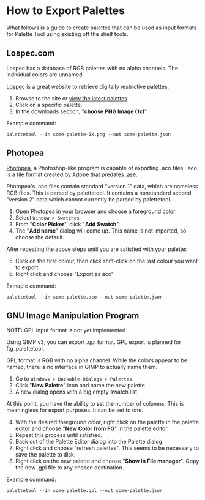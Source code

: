 # How to Export Palettes #

What follows is a guide to create palettes that can be used as input formats for Palette Tool using existing off the shelf tools.

## Lospec.com ##

Lospec has a database of RGB palettes with no alpha channels.  The individual colors are unnamed.

[Lospec](https://lospec.com/) is a great website to retrieve digitally restrictive palettes.  

 1. Browse to the site or [view the latest palettes](https://lospec.com/palette-list).
 2. Click on a specific palette.
 3. In the downloads section, "**choose PNG Image (1x)**"
 
Example command: 
 
    palettetool --in some-palette-1x.png --out some-palette.json 

## Photopea ##

[Photopea](https://www.photopea.com/), a Photoshop-like program is capable of exporting .aco files.  .aco is a file format created by Adobe that predates .ase.

Photopea's .aco files contain standard "version 1" data, which are nameless RGB files.  This is parsed by palettetool.  It contains a nonstandard second "version 2" data which cannot currently be parsed by palettetool.

 1. Open Photopea in your browser and choose a foreground color
 2. Select `Window > Swatches`
 3. From "**Color Picker**", click "**Add Swatch**".
 4. The "**Add name**" dialog will come up.  This name is not imported, so choose the default.

After repeating the above steps until you are satisfied with your palette:

 5. Click on the first colour, then click shift-click on the last colour you want to export.
 6. Right click and choose "Export as aco"
 
Exmaple command:

    palettetool --in some-palette.aco --out some-palette.json

## GNU Image Manipulation Program ##

NOTE: GPL input format is not yet implemented

Using GIMP v3, you can export .gpl format.  GPL export is planned for ftg_palettetool.

GPL format is RGB with no alpha channel.  While the colors appear to be named, there is no interface in GIMP to actually name them.

 1. Go to `Windows > Dockable Dialogs > Palettes`
 2. Click "**New Palette**" icon and name the new palette
 3. A new dialog opens with a big empty swatch list

At this point, you have the ability to set the number of columns.  This is meaningless for export purposes.  It can be set to one.

 4. With the desired foreground color, right click on the palette in the palette editor and choose  "**New Color from FG**" in the palette editor.
 5. Repeat this process until satisfied.
 6. Back out of the Palette Editor dialog into the Palette dialog.
 7. Right click and choose "refresh palettes". This seems to be necessary to save the palette to disk.
 8. Right click on the new palette and choose "**Show in File manager**".  Copy the new .gpl file to any chosen destination.
 
Example command:

    palettetool --in some-palette.gpl --out some-palette.json
    
